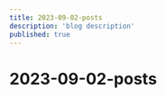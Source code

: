 ```yaml
---
title: 2023-09-02-posts
description: 'blog description'
published: true
---
```


# 2023-09-02-posts
